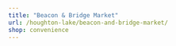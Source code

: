 ```yaml
---
title: "Beacon & Bridge Market"
url: /houghton-lake/beacon-and-bridge-market/
shop: convenience
---
```

